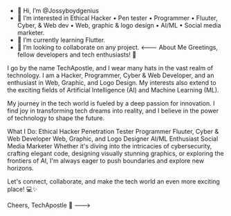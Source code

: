 - 👋 Hi, I’m @Jossyboydgenius
- 👀 I’m interested in Ethical Hacker • Pen tester • Programmer • Fluuter, Cyber, & Web dev • Web, graphic & logo design • AI/ML • Social media marketer.
- 🌱 I’m currently learning Flutter.
- 💞️ I’m looking to collaborate on any project.
<---
About Me
Greetings, fellow developers and tech enthusiasts! 👋

I go by the name TechApostle, and I wear many hats in the vast realm of technology. I am a Hacker, Programmer, Cyber & Web Developer, and an enthusiast in Web, Graphic, and Logo Design. My interests also extend to the exciting fields of Artificial Intelligence (AI) and Machine Learning (ML).

My journey in the tech world is fueled by a deep passion for innovation. I find joy in transforming tech dreams into reality, and I believe in the power of technology to shape the future.

What I Do:
Ethical Hacker
Penetration Tester
Programmer
Fluuter, Cyber & Web Developer
Web, Graphic, and Logo Designer
AI/ML Enthusiast
Social Media Marketer
Whether it's diving into the intricacies of cybersecurity, crafting elegant code, designing visually stunning graphics, or exploring the frontiers of AI, I'm always eager to push boundaries and explore new horizons.

Let's connect, collaborate, and make the tech world an even more exciting place! 💻✨

Cheers, 
TechApostle 💯
--->
